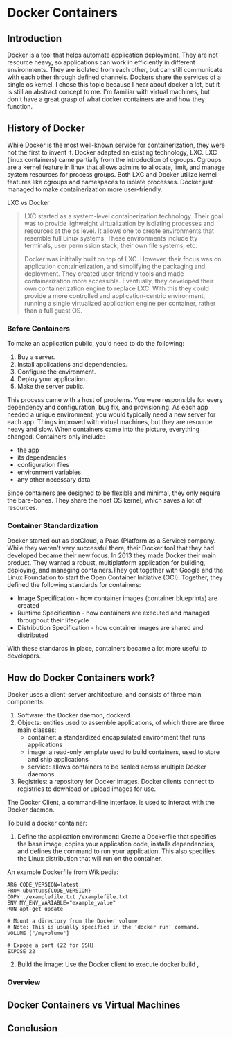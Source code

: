 # Docker Containers

## Introduction

Docker is a tool that helps automate application deployment. They are not resource heavy, so applications 
can work in efficiently in different environments. They are isolated from each other, but can still 
communicate with each other through defined channels. Dockers share the services of a single os kernel.
I chose this topic because I hear about docker a lot, but it is still an abstract concept to me.
I'm familiar with virtual machines, but don't have a great grasp of what docker containers are and 
how they function.

## History of Docker

While Docker is the most well-known service for containerization, they were not the first to invent it. 
Docker adapted an existing technology, LXC. LXC (linux containers) came partially from the introduction 
of cgroups. Cgroups are a kernel feature in linux that allows admins to allocate, limit, and manage system
resources for process groups. Both LXC and Docker utilize kernel features like cgroups and namespaces to 
isolate processes. Docker just managed to make containerization more user-friendly.

LXC vs Docker
> LXC started as a system-level containerization technology. Their goal was to provide lighweight virtualization
> by isolating processes and resources at the os level. It allows one to create environments that resemble full
> Linux systems. These environments include tty terminals, user permission stack, their own file systems, etc.
>
> Docker was inititally built on top of LXC. However, their focus was on application containerization, and
> simplifying the packaging and deployment. They created user-friendly tools and made containerization more
> accessible. Eventually, they developed their own containerization engine to replace LXC. With this they
> could provide a more controlled and application-centric environment, running a single virtualized application
> engine per container, rather than a full guest OS.

### Before Containers
To make an application public, you'd need to do the following:
1. Buy a server.
2. Install applications and dependencies.
3. Configure the environment.
4. Deploy your application.
5. Make the server public.

This process came with a host of problems. You were responsible for every dependency and configuration, bug fix,
and provisioning. As each app needed a unique environment, you would typically need a new server for each app.
Things improved with virtual machines, but they are resource heavy and slow. When containers came into the picture,
everything changed. 
Containers only include:
* the app
* its dependencies
* configuration files
* environment variables
* any other necessary data

Since containers are designed to be flexible and minimal, they only require the bare-bones. They share the
host OS kernel, which saves a lot of resources.

### Container Standardization
Docker started out as dotCloud, a Paas (Platform as a Service) company. While they weren't very successful
there, their Docker tool that they had developed became their new focus. In 2013 they made Docker their main product. They wanted a robust, multiplatform application for building, deploying, and managing containers.They got together with Google and the Linux Foundation to start the Open Container Initiative (OCI). Together, they defined the following standards for containers:
* Image Specification - how container images (container blueprints) are created
* Runtime Specification - how containers are executed and managed throughout their lifecycle
* Distribution Specification - how container images are shared and distributed

With these standards in place, containers became a lot more useful to developers.


## How do Docker Containers work?
Docker uses a client-server architecture, and consists of three main components:
1. Software: the Docker daemon, dockerd
2. Objects: entities used to assemble applications, of which there are three main classes:
     * container: a standardized encapsulated environment that runs applications
     * image: a read-only template used to build containers, used to store and ship applications
     * service: allows containers to be scaled across multiple Docker daemons
3. Registries: a repository for Docker images. Docker clients connect to registries to download or upload images for use.

The Docker Client, a command-line interface, is used to interact with the Docker daemon.

To build a docker container:
1. Define the application environment: Create a Dockerfile that specifies the base image, copies your application code, installs dependencies, and defines the command to run your application. This also specifies the Linux distribution that will run on the container.

An example Dockerfile from Wikipedia:
```
ARG CODE_VERSION=latest
FROM ubuntu:${CODE_VERSION}
COPY ./examplefile.txt /examplefile.txt
ENV MY_ENV_VARIABLE="example_value"
RUN apt-get update

# Mount a directory from the Docker volume
# Note: This is usually specified in the 'docker run' command.
VOLUME ["/myvolume"]

# Expose a port (22 for SSH)
EXPOSE 22
```

2. Build the image: Use the Docker client to execute docker build ,

### Overview

## Docker Containers vs Virtual Machines

## Conclusion
